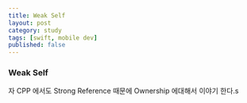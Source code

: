 ```yaml
---
title: Weak Self
layout: post
category: study
tags: [swift, mobile dev]
published: false
---
```


### Weak Self 

자 CPP 에서도 Strong Reference 때문에 Ownership 에대해서 이야기 한다.s